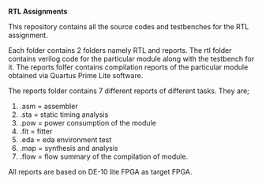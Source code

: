 **RTL Assignments**

This repository contains all the source codes and testbenches for the RTL assignment. 

Each folder contains 2 folders namely RTL and reports. The rtl folder contains verilog code for the particular module along with the testbench for it. The reports folfer contains compilation reports of the particular
module obtained via Quartus Prime Lite software.

The reports folder contains 7 different reports of different tasks. They are;

1. .asm = assembler
2. .sta = static timing analysis
3. .pow = power consumption of the module
4. .fit = fitter
5. .eda = eda environment test
6. .map = synthesis and analysis
7. .flow = flow summary of the compilation of module.

All reports are based on DE-10 lite FPGA as target FPGA.
